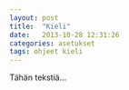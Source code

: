 ```yaml
---
layout: post
title:  "Kieli"
date:   2013-10-28 12:31:26
categories: asetukset
tags: ohjeet kieli
---
```


Tähän tekstiä...
